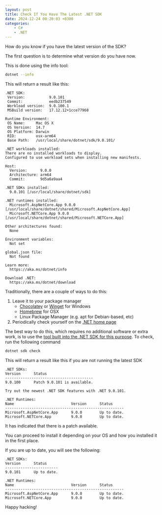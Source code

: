 ```yaml
---
layout: post
title: Check If You Have The Latest .NET SDK
date: 2024-12-24 00:20:03 +0300
categories:
    - C#
    - .NET
---
```


How do you know if you have the latest version of the SDK?

The first question is to determine what version do you have now.

This is done using the info tool:

```bash
dotnet --info
```

This will return a result like this:

```plaintext
.NET SDK:
 Version:           9.0.101
 Commit:            eedb237549
 Workload version:  9.0.100.1
 MSBuild version:   17.12.12+1cce77968

Runtime Environment:
 OS Name:     Mac OS X
 OS Version:  14.7
 OS Platform: Darwin
 RID:         osx-arm64
 Base Path:   /usr/local/share/dotnet/sdk/9.0.101/

.NET workloads installed:
There are no installed workloads to display.
Configured to use workload sets when installing new manifests.

Host:
  Version:      9.0.0
  Architecture: arm64
  Commit:       9d5a6a9aa4

.NET SDKs installed:
  9.0.101 [/usr/local/share/dotnet/sdk]

.NET runtimes installed:
  Microsoft.AspNetCore.App 9.0.0 [/usr/local/share/dotnet/shared/Microsoft.AspNetCore.App]
  Microsoft.NETCore.App 9.0.0 [/usr/local/share/dotnet/shared/Microsoft.NETCore.App]

Other architectures found:
  None

Environment variables:
  Not set

global.json file:
  Not found

Learn more:
  https://aka.ms/dotnet/info

Download .NET:
  https://aka.ms/dotnet/download
```

Traditionally, there are a couple of ways to do this:

1. Leave it to your package manager
    - [Chocolatey](https://chocolatey.org/) or [Winget](https://learn.microsoft.com/en-us/windows/package-manager/winget/) for Windows
    - [Homebrew](https://brew.sh/) for OSX
    - Linux Package Manager (e.g. apt for Debian-based, etc)
2. Periodically check yourself on the [.NET home page](https://dotnet.microsoft.com/en-us/)

The best way to do this, which requires no additional software or extra work, is to use the [tool built into the .NET SDK for this purpose](https://learn.microsoft.com/en-us/dotnet/core/tools/dotnet-sdk-check). To check, run the following command

```bash
dotnet sdk check
```

This will return a result like this if you are not running the latest SDK

```plaintext
.NET SDKs:
Version      Status                     
----------------------------------------
9.0.100      Patch 9.0.101 is available.

Try out the newest .NET SDK features with .NET 9.0.101.

.NET Runtimes:
Name                          Version      Status     
------------------------------------------------------
Microsoft.AspNetCore.App      9.0.0        Up to date.
Microsoft.NETCore.App         9.0.0        Up to date.
```

It has indicated that there is a patch available.

You can proceed to install it depending on your OS and how you installed it in the first place.

If you are up to date, you will see the following:

```plaintext
.NET SDKs:
Version      Status     
------------------------
9.0.101      Up to date.

.NET Runtimes:
Name                          Version      Status     
------------------------------------------------------
Microsoft.AspNetCore.App      9.0.0        Up to date.
Microsoft.NETCore.App         9.0.0        Up to date.
```

Happy hacking!